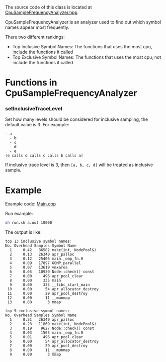 The source code of this class is located at [CpuSampleFrequencyAnalyzer.hpp](../../include/LiveProfiler/Analyzers/CpuSampleFrequencyAnalyzer.hpp).

CpuSampleFrequencyAnalyzer is an analyzer used to find out which symbol names appear most frequently.

There two different rankings:
- Top Inclusive Symbol Names: The functions that uses the most cpu, include the functions it called
- Top Exclusive Symbol Names: The functions that uses the most cpu, not include the functions it called

# Functions in CpuSampleFrequencyAnalyzer

### setInclusiveTraceLevel

Set how many levels should be considered for inclusive sampling, the default value is 3.
For example:

```
- a
  - b
  - c
  - d
  - e
(e calls d calls c calls b calls a)
```

If inclusive trace level is 3, then `[a, b, c, d]` will be treated as inclusive sample.

# Example

Example code: [Main.cpp](../../examples/CpuSampleFrequencyAnalyzer/Main.cpp)

Run example:

``` bash
sh run.sh a.out 10000
```

The output is like:

``` text
top 13 inclusive symbol names:
No. Overhead Samples Symbol Name
  1     0.42   86582 make(int, NodePool&)
  2     0.13   26340 apr_palloc
  3     0.12   25406 main._omp_fn.0
  4     0.09   17897 GOMP_parallel
  5     0.07   13619 vmxarea
  6     0.05   10930 Node::check() const
  7     0.00     496 apr_pool_clear
  8     0.00     335 main
  9     0.00     335 __libc_start_main
 10     0.00      54 apr_allocator_destroy
 11     0.00      29 apr_pool_destroy
 12     0.00      11 __munmap
 13     0.00       3 mmap

top 9 exclusive symbol names:
No. Overhead Samples Symbol Name
  1     0.51   26340 apr_palloc
  2     0.23   11869 make(int, NodePool&)
  3     0.19    9627 Node::check() const
  4     0.03    1565 main._omp_fn.0
  5     0.01     496 apr_pool_clear
  6     0.00      54 apr_allocator_destroy
  7     0.00      29 apr_pool_destroy
  8     0.00      11 __munmap
  9     0.00       3 mmap
```

